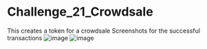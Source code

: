 # Challenge_21_Crowdsale
This creates a token for a crowdsale
Screenshots for the successful transactions
![image](https://user-images.githubusercontent.com/90051271/154813242-7d721e0f-20e6-40f6-9003-fcef2ccd10c3.png)
![image](https://user-images.githubusercontent.com/90051271/154813271-751da697-9a0b-4efc-ae8f-7b36769d7411.png)
